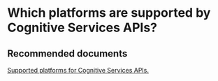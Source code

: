 <properties
	pageTitle="Which platforms are supported by Cognitive Services APIs?"
	description="Which platforms are supported by Cognitive Services APIs?"
	service="microsoft.cognitiveservices"
	resource="accounts"
	authors="kasparks"
	displayOrder="4"
	selfHelpType="resource"
	supportTopicIds=""
	resourceTags=""
	productPesIds=""
	cloudEnvironments="public, MoonCake, fairfax, usnat, ussec"
	articleId="3109b902-ee50-4904-8995-ab7659e4cc53"
	ownershipId="AzureCogSvc_CognitiveServices"
/>

# Which platforms are supported by Cognitive Services APIs?

## **Recommended documents**
[Supported platforms for Cognitive Services APIs.](https://github.com/Microsoft/ProjectOxford-ClientSDK)
